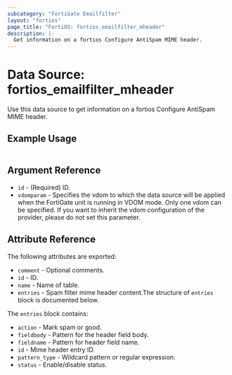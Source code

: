 ```yaml
---
subcategory: "FortiGate Emailfilter"
layout: "fortios"
page_title: "FortiOS: fortios_emailfilter_mheader"
description: |-
  Get information on a fortios Configure AntiSpam MIME header.
---
```


# Data Source: fortios_emailfilter_mheader
Use this data source to get information on a fortios Configure AntiSpam MIME header.


## Example Usage

```hcl

```

## Argument Reference

* `id` - (Required) ID.
* `vdomparam` - Specifies the vdom to which the data source will be applied when the FortiGate unit is running in VDOM mode. Only one vdom can be specified. If you want to inherit the vdom configuration of the provider, please do not set this parameter.

## Attribute Reference

The following attributes are exported:

* `comment` - Optional comments.
* `id` - ID.
* `name` - Name of table.
* `entries` - Spam filter mime header content.The structure of `entries` block is documented below.

The `entries` block contains:

* `action` - Mark spam or good.
* `fieldbody` - Pattern for the header field body.
* `fieldname` - Pattern for header field name.
* `id` - Mime header entry ID.
* `pattern_type` - Wildcard pattern or regular expression.
* `status` - Enable/disable status.
